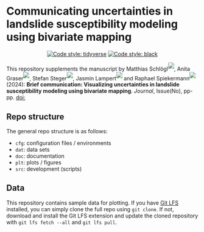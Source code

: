 # Communicating uncertainties in landslide susceptibility modeling using bivariate mapping

<p align="center">
    <a href="https://style.tidyverse.org">
        <img alt="Code style: tidyverse" src="https://img.shields.io/badge/codestyle-tidyverse-blue"></a>
    <a href="https://github.com/psf/black">
        <img alt="Code style: black" src="https://img.shields.io/badge/codestyle-black-000000.svg"></a>
</p>

This repository supplements the manuscript by
Matthias Schlögl<sup>[![](https://info.orcid.org/wp-content/uploads/2019/11/orcid_16x16.png)](https://orcid.org/0000-0002-4357-523X)</sup>,
Anita Graser<sup>[![](https://info.orcid.org/wp-content/uploads/2019/11/orcid_16x16.png)](https://orcid.org/0000-0001-5361-2885)</sup>,
Stefan Steger<sup>[![](https://info.orcid.org/wp-content/uploads/2019/11/orcid_16x16.png)](https://orcid.org/0000-0003-0886-5191)</sup>,
Jasmin Lampert<sup>[![](https://info.orcid.org/wp-content/uploads/2019/11/orcid_16x16.png)](https://orcid.org/0000-0002-0414-4525)</sup> and
Raphael Spiekermann<sup>[![](https://info.orcid.org/wp-content/uploads/2019/11/orcid_16x16.png)](https://orcid.org/0000-0002-4772-9750)</sup>
(2024):
**Brief communication: Visualizing uncertainties in landslide susceptibility modeling using bivariate mapping**.
*Journal*, Issue(No), pp-pp. [doi:](https://doi.org/)

## Repo structure 

The general repo structure is as follows:
- `cfg`: configuration files / environments
- `dat`: data sets
- `doc`: documentation
- `plt`: plots / figures
- `src`: development (scripts)

## Data

This repository contains sample data for plotting. If you have [Git LFS](https://git-lfs.com/) installed, you can simply clone the full repo using `git clone`. If not, download and install the Git LFS extension and update the cloned repository with `git lfs fetch --all` and `git lfs pull`.
